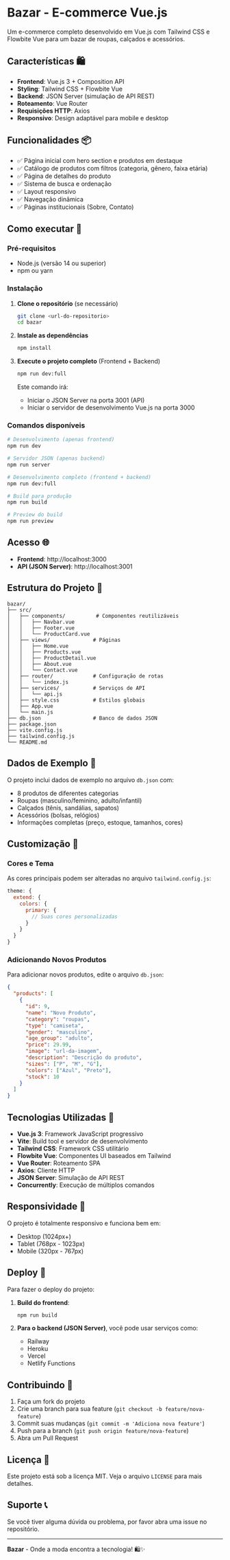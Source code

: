 # Bazar   - E-commerce Vue.js

Um e-commerce completo desenvolvido em Vue.js com Tailwind CSS e Flowbite Vue para um bazar de roupas, calçados e acessórios.

## Características 🛍️

- **Frontend**: Vue.js 3 + Composition API
- **Styling**: Tailwind CSS + Flowbite Vue
- **Backend**: JSON Server (simulação de API REST)
- **Roteamento**: Vue Router
- **Requisições HTTP**: Axios
- **Responsivo**: Design adaptável para mobile e desktop

## Funcionalidades 📦

- ✅ Página inicial com hero section e produtos em destaque
- ✅ Catálogo de produtos com filtros (categoria, gênero, faixa etária)
- ✅ Página de detalhes do produto
- ✅ Sistema de busca e ordenação
- ✅ Layout responsivo
- ✅ Navegação dinâmica
- ✅ Páginas institucionais (Sobre, Contato)

## Como executar 🚀

### Pré-requisitos

- Node.js (versão 14 ou superior)
- npm ou yarn

### Instalação

1. **Clone o repositório** (se necessário)
   ```bash
   git clone <url-do-repositorio>
   cd bazar
   ```

2. **Instale as dependências**
   ```bash
   npm install
   ```

3. **Execute o projeto completo** (Frontend + Backend)
   ```bash
   npm run dev:full
   ```

   Este comando irá:
   - Iniciar o JSON Server na porta 3001 (API)
   - Iniciar o servidor de desenvolvimento Vue.js na porta 3000

### Comandos disponíveis

```bash
# Desenvolvimento (apenas frontend)
npm run dev

# Servidor JSON (apenas backend)
npm run server

# Desenvolvimento completo (frontend + backend)
npm run dev:full

# Build para produção
npm run build

# Preview do build
npm run preview
```

## Acesso 🌐

- **Frontend**: http://localhost:3000
- **API (JSON Server)**: http://localhost:3001

## Estrutura do Projeto 📁

```
bazar/
├── src/
│   ├── components/          # Componentes reutilizáveis
│   │   ├── Navbar.vue
│   │   ├── Footer.vue
│   │   └── ProductCard.vue
│   ├── views/              # Páginas
│   │   ├── Home.vue
│   │   ├── Products.vue
│   │   ├── ProductDetail.vue
│   │   ├── About.vue
│   │   └── Contact.vue
│   ├── router/             # Configuração de rotas
│   │   └── index.js
│   ├── services/           # Serviços de API
│   │   └── api.js
│   ├── style.css           # Estilos globais
│   ├── App.vue
│   └── main.js
├── db.json                 # Banco de dados JSON
├── package.json
├── vite.config.js
├── tailwind.config.js
└── README.md
```

## Dados de Exemplo 🛒

O projeto inclui dados de exemplo no arquivo `db.json` com:

- 8 produtos de diferentes categorias
- Roupas (masculino/feminino, adulto/infantil)
- Calçados (tênis, sandálias, sapatos)
- Acessórios (bolsas, relógios)
- Informações completas (preço, estoque, tamanhos, cores)

## Customização 🎨

### Cores e Tema

As cores principais podem ser alteradas no arquivo `tailwind.config.js`:

```javascript
theme: {
  extend: {
    colors: {
      primary: {
        // Suas cores personalizadas
      }
    }
  }
}
```

### Adicionando Novos Produtos

Para adicionar novos produtos, edite o arquivo `db.json`:

```json
{
  "products": [
    {
      "id": 9,
      "name": "Novo Produto",
      "category": "roupas",
      "type": "camiseta",
      "gender": "masculino",
      "age_group": "adulto",
      "price": 29.99,
      "image": "url-da-imagem",
      "description": "Descrição do produto",
      "sizes": ["P", "M", "G"],
      "colors": ["Azul", "Preto"],
      "stock": 10
    }
  ]
}
```

## Tecnologias Utilizadas 🔧

- **Vue.js 3**: Framework JavaScript progressivo
- **Vite**: Build tool e servidor de desenvolvimento
- **Tailwind CSS**: Framework CSS utilitário
- **Flowbite Vue**: Componentes UI baseados em Tailwind
- **Vue Router**: Roteamento SPA
- **Axios**: Cliente HTTP
- **JSON Server**: Simulação de API REST
- **Concurrently**: Execução de múltiplos comandos

## Responsividade 📱

O projeto é totalmente responsivo e funciona bem em:
- Desktop (1024px+)
- Tablet (768px - 1023px)
- Mobile (320px - 767px)

## Deploy 🚀

Para fazer o deploy do projeto:

1. **Build do frontend**:
   ```bash
   npm run build
   ```

2. **Para o backend (JSON Server)**, você pode usar serviços como:
   - Railway
   - Heroku
   - Vercel
   - Netlify Functions

## Contribuindo 🤝

1. Faça um fork do projeto
2. Crie uma branch para sua feature (`git checkout -b feature/nova-feature`)
3. Commit suas mudanças (`git commit -m 'Adiciona nova feature'`)
4. Push para a branch (`git push origin feature/nova-feature`)
5. Abra um Pull Request

## Licença 📄

Este projeto está sob a licença MIT. Veja o arquivo `LICENSE` para mais detalhes.

## Suporte 📞

Se você tiver alguma dúvida ou problema, por favor abra uma issue no repositório.

---

**Bazar** - Onde a moda encontra a tecnologia! 🛍️✨

